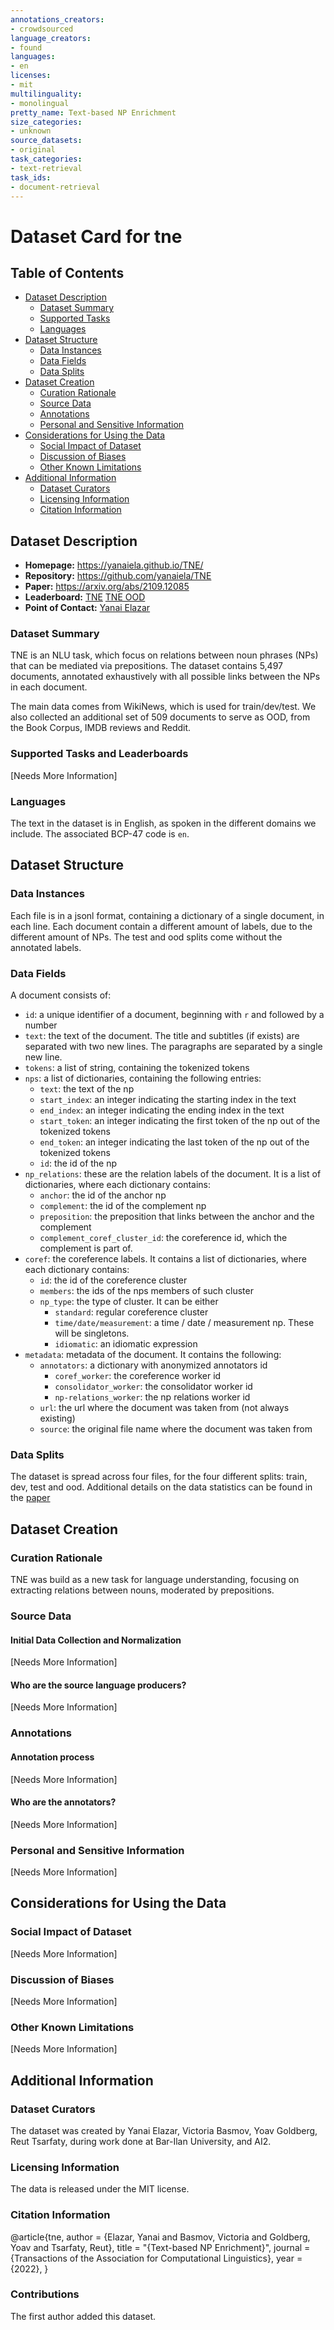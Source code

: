 ```yaml
---
annotations_creators:
- crowdsourced
language_creators:
- found
languages:
- en
licenses:
- mit
multilinguality:
- monolingual
pretty_name: Text-based NP Enrichment
size_categories:
- unknown
source_datasets:
- original
task_categories:
- text-retrieval
task_ids:
- document-retrieval
---
```


# Dataset Card for tne

## Table of Contents
- [Dataset Description](#dataset-description)
  - [Dataset Summary](#dataset-summary)
  - [Supported Tasks](#supported-tasks-and-leaderboards)
  - [Languages](#languages)
- [Dataset Structure](#dataset-structure)
  - [Data Instances](#data-instances)
  - [Data Fields](#data-instances)
  - [Data Splits](#data-instances)
- [Dataset Creation](#dataset-creation)
  - [Curation Rationale](#curation-rationale)
  - [Source Data](#source-data)
  - [Annotations](#annotations)
  - [Personal and Sensitive Information](#personal-and-sensitive-information)
- [Considerations for Using the Data](#considerations-for-using-the-data)
  - [Social Impact of Dataset](#social-impact-of-dataset)
  - [Discussion of Biases](#discussion-of-biases)
  - [Other Known Limitations](#other-known-limitations)
- [Additional Information](#additional-information)
  - [Dataset Curators](#dataset-curators)
  - [Licensing Information](#licensing-information)
  - [Citation Information](#citation-information)

## Dataset Description

- **Homepage:** https://yanaiela.github.io/TNE/
- **Repository:** https://github.com/yanaiela/TNE
- **Paper:** https://arxiv.org/abs/2109.12085
- **Leaderboard:** [TNE](https://leaderboard.allenai.org/tne/submissions/public)
[TNE OOD](https://leaderboard.allenai.org/tne-ood/submissions/public)
- **Point of Contact:** [Yanai Elazar](mailto:yanaiela@gmail.com)

### Dataset Summary

TNE is an NLU task, which focus on relations between noun phrases (NPs) that can be mediated via prepositions. The dataset contains 5,497 documents, annotated exhaustively with all possible links between the NPs in each document.

The main data comes from WikiNews, which is used for train/dev/test. We also collected an additional set of 509 documents to serve as OOD, from the Book Corpus, IMDB reviews and Reddit.

### Supported Tasks and Leaderboards

[Needs More Information]

### Languages

The text in the dataset is in English, as spoken in the different domains we include. The associated BCP-47 code is `en`.

## Dataset Structure

### Data Instances

Each file is in a jsonl format, containing a dictionary of a single document, in each line.
Each document contain a different amount of labels, due to the different amount of NPs.
The test and ood splits come without the annotated labels.

### Data Fields

A document consists of:

* `id`: a unique identifier of a document, beginning with `r` and followed by a number
* `text`: the text of the document. The title and subtitles (if exists) are separated with two new lines. The paragraphs
are separated by a single new line.
* `tokens`: a list of string, containing the tokenized tokens
* `nps`: a list of dictionaries, containing the following entries:
  * `text`: the text of the np
  * `start_index`: an integer indicating the starting index in the text
  * `end_index`: an integer indicating the ending index in the text
  * `start_token`: an integer indicating the first token of the np out of the tokenized tokens
  * `end_token`: an integer indicating the last token of the np out of the tokenized tokens
  * `id`: the id of the np
* `np_relations`: these are the relation labels of the document. It is a list of dictionaries, where each
dictionary contains:
  * `anchor`: the id of the anchor np
  * `complement`: the id of the complement np
  * `preposition`: the preposition that links between the anchor and the complement
  * `complement_coref_cluster_id`: the coreference id, which the complement is part of.
* `coref`: the coreference labels. It contains a list of dictionaries, where each dictionary contains:
  * `id`: the id of the coreference cluster
  * `members`: the ids of the nps members of such cluster
  * `np_type`: the type of cluster. It can be either 
    * `standard`: regular coreference cluster
    * `time/date/measurement`: a time / date / measurement np. These will be singletons.
    * `idiomatic`: an idiomatic expression
* `metadata`: metadata of the document. It contains the following:
  * `annotators`: a dictionary with anonymized annotators id
    * `coref_worker`: the coreference worker id
    * `consolidator_worker`: the consolidator worker id
    * `np-relations_worker`: the np relations worker id
  * `url`: the url where the document was taken from (not always existing)
  * `source`: the original file name where the document was taken from


### Data Splits

The dataset is spread across four files, for the four different splits: train, dev, test and ood.
Additional details on the data statistics can be found in the [paper](https://arxiv.org/abs/2109.12085)

## Dataset Creation

### Curation Rationale

TNE was build as a new task for language understanding, focusing on extracting relations between nouns, moderated by prepositions.

### Source Data

#### Initial Data Collection and Normalization

[Needs More Information]

#### Who are the source language producers?

[Needs More Information]

### Annotations

#### Annotation process

[Needs More Information]

#### Who are the annotators?

[Needs More Information]

### Personal and Sensitive Information

[Needs More Information]

## Considerations for Using the Data

### Social Impact of Dataset

[Needs More Information]

### Discussion of Biases

[Needs More Information]

### Other Known Limitations

[Needs More Information]

## Additional Information

### Dataset Curators

The dataset was created by Yanai Elazar, Victoria Basmov, Yoav Goldberg, Reut Tsarfaty, during work done at Bar-Ilan University, and AI2.

### Licensing Information

The data is released under the MIT license.

### Citation Information

@article{tne,
    author = {Elazar, Yanai and Basmov, Victoria and Goldberg, Yoav and Tsarfaty, Reut},
    title = "{Text-based NP Enrichment}",
    journal = {Transactions of the Association for Computational Linguistics},
    year = {2022},
}

### Contributions

The first author added this dataset.
